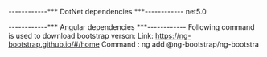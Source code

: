 ------------*** DotNet dependencies ***------------
<TargetFramework>net5.0</TargetFramework>
<PackageReference Include="Microsoft.AspNetCore.Authentication.JwtBearer" Version="3.1.32" />
<PackageReference Include="Microsoft.AspNetCore.Mvc.NewtonsoftJson" Version="5.0.0" />
<PackageReference Include="Microsoft.EntityFrameworkCore" Version="5.0.0" />
<PackageReference Include="Microsoft.EntityFrameworkCore.SqlServer" Version="5.0.0" />
<PackageReference Include="Microsoft.IdentityModel.JsonWebTokens" Version="6.5.0" />
<PackageReference Include="Swashbuckle.AspNetCore" Version="5.6.3" />
<PackageReference Include="System.IdentityModel.Tokens.Jwt" Version="6.5.0" />

------------*** Angular dependencies ***------------
Following command is used to download bootstrap verson:
	Link: https://ng-bootstrap.github.io/#/home
	Command : ng add @ng-bootstrap/ng-bootstra
	
	
	